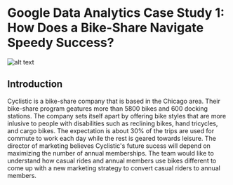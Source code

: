# Google Data Analytics Case Study 1: How Does a Bike-Share Navigate Speedy Success?

![alt text](https://i.imgur.com/trZS04H.png)

## Introduction

Cyclistic is a bike-share company that is based in the Chicago area. Their bike-share program geatures more than 5800 bikes and 600 docking stations. The company sets itself apart by offering bike styles that are more inlusive to people with disabilities such as reclining bikes, hand tricycles, and cargo bikes. The expectation is about 30% of the trips are used for commute to work each day while the rest is geared towards leisure. The director of marketing believes Cyclistic's future sucess will depend on maximizing the number of annual memberships. The team would like to understand how casual rides and annual members use bikes different to come up with a new marketing strategy to convert casual riders to annual members. 

## 

